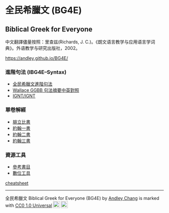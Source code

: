 # 全民希臘文 (BG4E)

## Biblical Greek for Everyone

中文翻譯儘量按照：里查兹(Richards, J. C.)。《朗文语言教学与应用语言学词典》。外语教学与研究出版社，2002。


https://andley.github.io/BG4E/
 

### 進階句法 (IBG4E–Syntax)
- [全民希臘文進階句法](Syntax/BG4E-Syntax.md)
- [Wallace GGBB 句法摘要中英對照](GGBB/GGBB.md)
- [IGNT/IGNT](IGNT/IGNT.md)


### 單卷解經
- [腓立比書](50-old-Philippians/Philippians-Notes.md)
- [約翰一書](62-1John/1John-Notes.md)
- [約翰二書](63-2John/2John-Notes.md)
- [約翰三書](64-3John/3John-Notes.md)


### 資源工具
- [參考書目](Biblography.md)
- [數位工具](Digital-Tools.md)


[cheatsheet](cheatsheet.md)



---
<p xmlns:cc="http://creativecommons.org/ns#" xmlns:dct="http://purl.org/dc/terms/"><span property="dct:title">全民希臘文 Biblical Greek for Everyone (BG4E)</span> by <a rel="cc:attributionURL dct:creator" property="cc:attributionName" href="https://github.com/Andley">Andley Chang</a> is marked with <a href="http://creativecommons.org/publicdomain/zero/1.0?ref=chooser-v1" target="_blank" rel="license noopener noreferrer" style="display:inline-block;">CC0 1.0 Universal<img style="height:22px!important;margin-left:3px;vertical-align:text-bottom;" src="https://mirrors.creativecommons.org/presskit/icons/cc.svg?ref=chooser-v1"><img style="height:22px!important;margin-left:3px;vertical-align:text-bottom;" src="https://mirrors.creativecommons.org/presskit/icons/zero.svg?ref=chooser-v1"></a></p>
